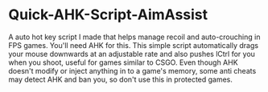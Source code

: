 # Quick-AHK-Script-AimAssist
A auto hot key script I made that helps manage recoil and auto-crouching in FPS games. You'll need AHK for this. This simple script automatically drags your mouse downwards at an adjustable rate and also pushes lCtrl for you when you shoot, useful for games similar to CSGO. Even though AHK doesn't modify or inject anything in to a game's memory, some anti cheats may detect AHK and ban you, so don't use this in protected games.  
